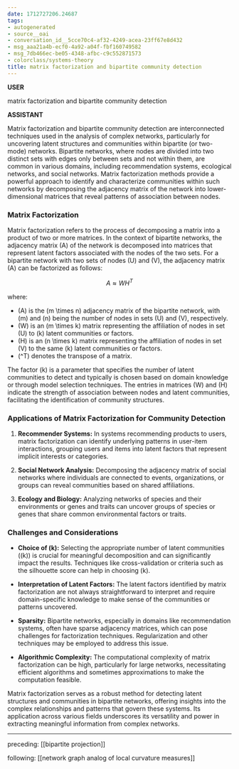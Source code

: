 ```yaml
---
date: 1712727206.24687
tags:
- autogenerated
- source__oai
- conversation_id__5cce70c4-af32-4249-acea-23ff67e8d432
- msg_aaa21a4b-ecf0-4a92-a04f-fbf160749582
- msg_7db466ec-be05-4348-afbc-c9c552871573
- colorclass/systems-theory
title: matrix factorization and bipartite community detection
---
```


**USER**

matrix factorization and bipartite community detection


**ASSISTANT**

Matrix factorization and bipartite community detection are interconnected techniques used in the analysis of complex networks, particularly for uncovering latent structures and communities within bipartite (or two-mode) networks. Bipartite networks, where nodes are divided into two distinct sets with edges only between sets and not within them, are common in various domains, including recommendation systems, ecological networks, and social networks. Matrix factorization methods provide a powerful approach to identify and characterize communities within such networks by decomposing the adjacency matrix of the network into lower-dimensional matrices that reveal patterns of association between nodes.

### Matrix Factorization

Matrix factorization refers to the process of decomposing a matrix into a product of two or more matrices. In the context of bipartite networks, the adjacency matrix \(A\) of the network is decomposed into matrices that represent latent factors associated with the nodes of the two sets. For a bipartite network with two sets of nodes \(U\) and \(V\), the adjacency matrix \(A\) can be factorized as follows:

$$
A \approx WH^T
$$

where:
- \(A\) is the \(m \times n\) adjacency matrix of the bipartite network, with \(m\) and \(n\) being the number of nodes in sets \(U\) and \(V\), respectively.
- \(W\) is an \(m \times k\) matrix representing the affiliation of nodes in set \(U\) to \(k\) latent communities or factors.
- \(H\) is an \(n \times k\) matrix representing the affiliation of nodes in set \(V\) to the same \(k\) latent communities or factors.
- \(^T\) denotes the transpose of a matrix.

The factor \(k\) is a parameter that specifies the number of latent communities to detect and typically is chosen based on domain knowledge or through model selection techniques. The entries in matrices \(W\) and \(H\) indicate the strength of association between nodes and latent communities, facilitating the identification of community structures.

### Applications of Matrix Factorization for Community Detection

1. **Recommender Systems:** In systems recommending products to users, matrix factorization can identify underlying patterns in user-item interactions, grouping users and items into latent factors that represent implicit interests or categories.

2. **Social Network Analysis:** Decomposing the adjacency matrix of social networks where individuals are connected to events, organizations, or groups can reveal communities based on shared affiliations.

3. **Ecology and Biology:** Analyzing networks of species and their environments or genes and traits can uncover groups of species or genes that share common environmental factors or traits.

### Challenges and Considerations

- **Choice of \(k\):** Selecting the appropriate number of latent communities (\(k\)) is crucial for meaningful decomposition and can significantly impact the results. Techniques like cross-validation or criteria such as the silhouette score can help in choosing \(k\).

- **Interpretation of Latent Factors:** The latent factors identified by matrix factorization are not always straightforward to interpret and require domain-specific knowledge to make sense of the communities or patterns uncovered.

- **Sparsity:** Bipartite networks, especially in domains like recommendation systems, often have sparse adjacency matrices, which can pose challenges for factorization techniques. Regularization and other techniques may be employed to address this issue.

- **Algorithmic Complexity:** The computational complexity of matrix factorization can be high, particularly for large networks, necessitating efficient algorithms and sometimes approximations to make the computation feasible.

Matrix factorization serves as a robust method for detecting latent structures and communities in bipartite networks, offering insights into the complex relationships and patterns that govern these systems. Its application across various fields underscores its versatility and power in extracting meaningful information from complex networks.


---

preceding: [[bipartite projection]]  


following: [[network graph analog of local curvature measures]]